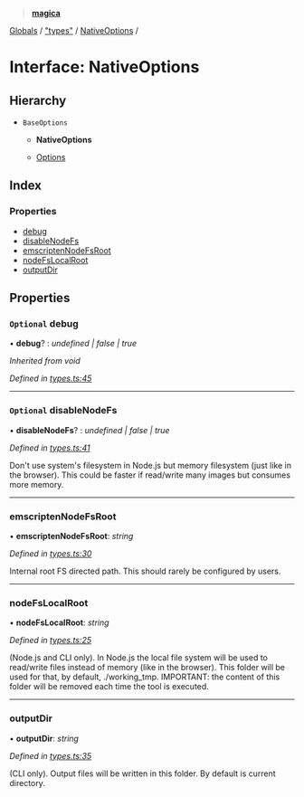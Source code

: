 > **[magica](../README.md)**

[Globals](../README.md) / ["types"](../modules/_types_.md) / [NativeOptions](_types_.nativeoptions.md) /

# Interface: NativeOptions

## Hierarchy

* `BaseOptions`

  * **NativeOptions**

  * [Options](_types_.options.md)

## Index

### Properties

* [debug](_types_.nativeoptions.md#optional-debug)
* [disableNodeFs](_types_.nativeoptions.md#optional-disablenodefs)
* [emscriptenNodeFsRoot](_types_.nativeoptions.md#emscriptennodefsroot)
* [nodeFsLocalRoot](_types_.nativeoptions.md#nodefslocalroot)
* [outputDir](_types_.nativeoptions.md#outputdir)

## Properties

### `Optional` debug

• **debug**? : *undefined | false | true*

*Inherited from void*

*Defined in [types.ts:45](https://github.com/cancerberoSgx/magica/blob/1a62845/src/types.ts#L45)*

___

### `Optional` disableNodeFs

• **disableNodeFs**? : *undefined | false | true*

*Defined in [types.ts:41](https://github.com/cancerberoSgx/magica/blob/1a62845/src/types.ts#L41)*

Don't use system's filesystem in Node.js but memory filesystem (just like in the browser). This could be
faster if read/write many images but consumes more memory.

___

###  emscriptenNodeFsRoot

• **emscriptenNodeFsRoot**: *string*

*Defined in [types.ts:30](https://github.com/cancerberoSgx/magica/blob/1a62845/src/types.ts#L30)*

Internal root FS directed path. This should rarely be configured by users.

___

###  nodeFsLocalRoot

• **nodeFsLocalRoot**: *string*

*Defined in [types.ts:25](https://github.com/cancerberoSgx/magica/blob/1a62845/src/types.ts#L25)*

(Node.js and CLI only). In Node.js the local file system will be used to read/write files instead of
memory (like in the browser). This folder will be used for that, by default, ./working_tmp. IMPORTANT:
the content of this folder will be removed each time the tool is executed.

___

###  outputDir

• **outputDir**: *string*

*Defined in [types.ts:35](https://github.com/cancerberoSgx/magica/blob/1a62845/src/types.ts#L35)*

(CLI only). Output files will be written in this folder. By default is current directory.